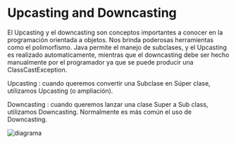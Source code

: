 # Upcasting and Downcasting

El Upcasting y el downcasting son conceptos importantes a conocer en la programación orientada a objetos. Nos brinda poderosas herramientas como el polimorfismo. Java permite el manejo de subclases, y el Upcasting es realizado automaticamente, mientras que el downcasting debe ser hecho manualmente por el programador ya que se puede producir una ClassCastException.

Upcasting : cuando queremos convertir una Subclase en Súper clase, utilizamos Upcasting (o ampliación).

Downcasting : cuando queremos lanzar una clase Super a Sub class, utilizamos Downcasting. Normalmente es más común el uso de Downcasting.

![diagrama](/diagram.png)